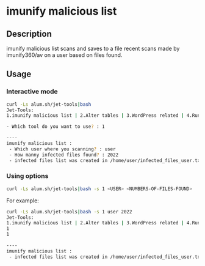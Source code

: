 # imunify malicious list

## Description
imunify malicious list scans and saves to a file recent scans made by imunify360/av on a user based on files found.

## Usage

### Interactive mode
```sh
curl -Ls alum.sh/jet-tools|bash
Jet-Tools:
1.imunify malicious list | 2.Alter tables | 3.WordPress related | 4.Running proc | 5.litespeed data domains | 6.download data

- Which tool do you want to use? : 1

----
imunify malicious list :
 - Which user where you scanning? : user
 - How manny infected files found? : 2022
 - infected files list was created in /home/user/infected_files_user.txt
```

### Using options
```sh
curl -Ls alum.sh/jet-tools|bash -s 1 <USER> <NUMBERS-OF-FILES-FOUND>
```
For example:
```sh
curl -Ls alum.sh/jet-tools|bash -s 1 user 2022
Jet-Tools:
1.imunify malicious list | 2.Alter tables | 3.WordPress related | 4.Running proc | 5.litespeed data domains | 6.download data
1
1

----
imunify malicious list :
 - infected files list was created in /home/user/infected_files_user.txt
```